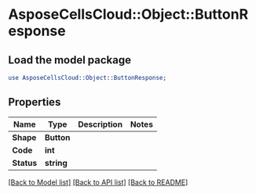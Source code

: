 # AsposeCellsCloud::Object::ButtonResponse 

## Load the model package
```perl
use AsposeCellsCloud::Object::ButtonResponse;
```

## Properties
Name | Type | Description | Notes
------------ | ------------- | ------------- | -------------
**Shape** | **Button** |  |
**Code** | **int** |  |
**Status** | **string** |  |  

[[Back to Model list]](../README.md#documentation-for-models) [[Back to API list]](../README.md#documentation-for-api-endpoints) [[Back to README]](../README.md)

